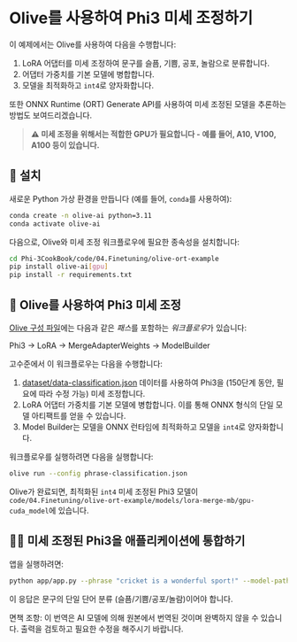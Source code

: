 # Olive를 사용하여 Phi3 미세 조정하기

이 예제에서는 Olive를 사용하여 다음을 수행합니다:

1. LoRA 어댑터를 미세 조정하여 문구를 슬픔, 기쁨, 공포, 놀람으로 분류합니다.
2. 어댑터 가중치를 기본 모델에 병합합니다.
3. 모델을 최적화하고 `int4`로 양자화합니다.

또한 ONNX Runtime (ORT) Generate API를 사용하여 미세 조정된 모델을 추론하는 방법도 보여드리겠습니다.

> **⚠️ 미세 조정을 위해서는 적합한 GPU가 필요합니다 - 예를 들어, A10, V100, A100 등이 있습니다.**

## 💾 설치

새로운 Python 가상 환경을 만듭니다 (예를 들어, `conda`를 사용하여):

```bash
conda create -n olive-ai python=3.11
conda activate olive-ai
```

다음으로, Olive와 미세 조정 워크플로우에 필요한 종속성을 설치합니다:

```bash
cd Phi-3CookBook/code/04.Finetuning/olive-ort-example
pip install olive-ai[gpu]
pip install -r requirements.txt
```

## 🧪 Olive를 사용하여 Phi3 미세 조정
[Olive 구성 파일](../../../../../code/04.Finetuning/olive-ort-example/phrase-classification.json)에는 다음과 같은 *패스*를 포함하는 *워크플로우*가 있습니다:

Phi3 -> LoRA -> MergeAdapterWeights -> ModelBuilder

고수준에서 이 워크플로우는 다음을 수행합니다:

1. [dataset/data-classification.json](../../../../../code/04.Finetuning/olive-ort-example/dataset/dataset-classification.json) 데이터를 사용하여 Phi3을 (150단계 동안, 필요에 따라 수정 가능) 미세 조정합니다.
2. LoRA 어댑터 가중치를 기본 모델에 병합합니다. 이를 통해 ONNX 형식의 단일 모델 아티팩트를 얻을 수 있습니다.
3. Model Builder는 모델을 ONNX 런타임에 최적화하고 모델을 `int4`로 양자화합니다.

워크플로우를 실행하려면 다음을 실행합니다:

```bash
olive run --config phrase-classification.json
```

Olive가 완료되면, 최적화된 `int4` 미세 조정된 Phi3 모델이 `code/04.Finetuning/olive-ort-example/models/lora-merge-mb/gpu-cuda_model`에 있습니다.

## 🧑‍💻 미세 조정된 Phi3을 애플리케이션에 통합하기

앱을 실행하려면:

```bash
python app/app.py --phrase "cricket is a wonderful sport!" --model-path models/lora-merge-mb/gpu-cuda_model
```

이 응답은 문구의 단일 단어 분류 (슬픔/기쁨/공포/놀람)이어야 합니다.

면책 조항: 이 번역은 AI 모델에 의해 원본에서 번역된 것이며 완벽하지 않을 수 있습니다. 
출력을 검토하고 필요한 수정을 해주시기 바랍니다.